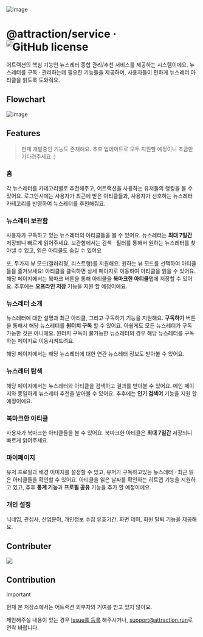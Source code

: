 ![image](https://github.com/Atractorrr/Attraction-FE/assets/53262430/48768c80-721c-449f-8697-b66b1dafeea3)

# @attraction/service &middot; ![GitHub license](https://img.shields.io/badge/license-MIT-blue.svg)

어트랙션의 핵심 기능인 뉴스레터 종합 관리/추천 서비스를 제공하는 시스템이에요.
뉴스레터를 구독 &middot; 관리하는데 필요한 기능들을 제공하며, 사용자들이 편하게 뉴스레터 아티클을 읽도록 도와줘요.

## Flowchart

![image](https://github.com/Atractorrr/Attraction-FE/assets/53262430/8c7c41b3-4079-4618-ba7b-749f144a19e8)

## Features

> 현재 개발중인 기능도 존재해요. 추후 업데이트로 모두 지원할 예정이니 조금만 기다려주세요 :)

### 홈

각 뉴스레터를 카테고리별로 추천해주고, 어트랙션을 사용하는 유저들의 랭킹을 볼 수 있어요.
로그인시에는 사용자가 최근에 받은 아티클들과, 사용자가 선호하는 뉴스레터 카테고리를 반영하여 뉴스레터를 추천해줘요.

### 뉴스레터 보관함

사용자가 구독하고 있는 뉴스레터의 아티클들을 볼 수 있어요. 뉴스레터는 **최대 7일간** 저장되니 빠르게 읽어주세요.
보관함에서는 검색 &middot; 필터를 통해서 원하는 뉴스레터를 찾아낼 수 있고, 읽은 아티클도 숨길 수 있어요

또, 두가지 뷰 모드(갤러리형, 리스트형)를 지원해요. 원하는 뷰 모드를 선택하여 아티클들을 즐겨보세요!
아티클을 클릭하면 상세 페이지로 이동하여 아티클을 읽을 수 있어요. 해당 페이지에서는 북마크 버튼을 통해 아티클을 **북마크한 아티클**탭에 저장할 수 있어요.
추후에는 **오프라인 저장** 기능을 지원 할 예정이에요.

### 뉴스레터 소개

뉴스레터에 대한 설명과 최근 아티클, 그리고 구독하기 기능을 지원해요.
**구독하기** 버튼을 통해서 해당 뉴스레터를 **원터치 구독** 할 수 있어요.
아쉽게도 모든 뉴스레터가 구독 가능한 것은 아니에요. 원터치 구독이 불가능한 뉴스레터의 경우 해당 뉴스레터를 구독하는 페이지로 이동시켜드려요.

해당 페이지에서는 해당 뉴스레터에 대한 연관 뉴스레터 정보도 받아볼 수 있어요.

### 뉴스레터 탐색

해당 페이지에서는 뉴스레터와 아티클을 검색하고 결과를 받아볼 수 있어요. 메인 페이지와 동일하게 뉴스레터 추천을 받아볼 수 있어요.
추후에는 **인기 검색어** 기능을 지원 할 예정이에요.

### 북마크한 아티클

사용자가 북마크한 아티클들을 볼 수 있어요. 북마크한 아티클은 **최대 7일간** 저장되니 빠르게 읽어주세요.

### 마이페이지

유저 프로필과 배경 이미지를 설정할 수 있고, 유저가 구독하고있는 뉴스레터 &middot; 최근 읽은 아티클들을 확인할 수 있어요.
아티클을 읽은 날짜를 확인하는 히트맵 기능을 지원하고 있고, 추후 **통계 기능**과 **프로필 공유** 기능을 추가 할 예정이에요.

### 개인 설정

닉네임, 관심사, 산업분야, 개인정보 수집 유효기간, 화면 테마, 회원 탈퇴 기능을 제공해요.

## Contributer

<a href="https://github.com/Atractorrr/Attraction-FE/graphs/contributors">
  <img src="https://contrib.rocks/image?repo=Atractorrr/Attraction-FE" />
</a>

## Contribution

> [!IMPORTANT]
>
> 현재 본 저장소에서는 어트랙션 외부자의 기여를 받고 있지 않아요.
>
> 제안해주실 내용이 있는 경우 [Issue를 등록](https://github.com/Atractorrr/Attraction-FE/issues) 해주시거나, [<support@attraction.run>](mailto:support@attraction.run)로 연락 바랍니다.

